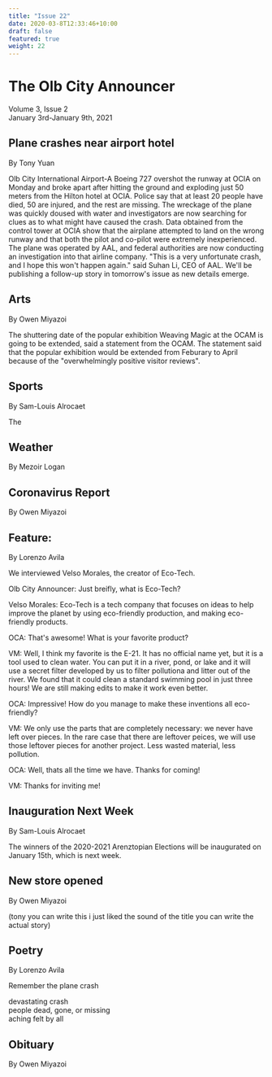 ```yaml
---
title: "Issue 22"
date: 2020-03-8T12:33:46+10:00
draft: false
featured: true
weight: 22
---
```


# The Olb City Announcer
Volume 3, Issue 2    
January 3rd-January 9th, 2021

## Plane crashes near airport hotel
By Tony Yuan

Olb City International Airport-A Boeing 727 overshot the runway at OCIA on Monday and broke apart after hitting the ground and exploding just 50 meters from the Hilton hotel at OCIA. Police say that at least 20 people have died, 50 are injured, and the rest are missing. The wreckage of the plane was quickly doused with water and investigators are now searching for clues as to what might have caused the crash. Data obtained from the control tower at OCIA show that the airplane attempted to land on the wrong runway and that both the pilot and co-pilot were extremely inexperienced. The plane was operated by AAL, and federal authorities are now conducting an investigation into that airline company. "This is a very unfortunate crash, and I hope this won't happen again." said Suhan Li, CEO of AAL. We'll be publishing a follow-up story in tomorrow's issue as new details emerge.

## Arts
By Owen Miyazoi

The shuttering date of the popular exhibition Weaving Magic at the OCAM is going to be extended, said a statement from the OCAM. The statement said that the popular exhibition would be extended from Feburary to April because of the "overwhelmingly positive visitor reviews".

## Sports
By Sam-Louis Alrocaet

The 

## Weather
By Mezoir Logan



## Coronavirus Report
By Owen Miyazoi



## Feature:
By Lorenzo Avila

We interviewed Velso Morales, the creator of Eco-Tech.

Olb City Announcer: Just breifly, what is Eco-Tech?

Velso Morales: Eco-Tech is a tech company that focuses on ideas to help improve the planet by using eco-friendly production, and making eco-friendly products. 

OCA: That's awesome! What is your favorite product?

VM: Well, I think my favorite is the E-21. It has no official name yet, but it is a tool used to clean water. You can put it in a river, pond, or lake and it will use a secret filter developed by us to filter pollutiona and litter out of the river. We found that it could clean a standard swimming pool in just three hours! We are still making edits to make it work even better.

OCA: Impressive! How do you manage to make these inventions all eco-friendly? 

VM: We only use the parts that are completely necessary: we never have left over pieces. In the rare case that there are leftover peices, we will use those leftover pieces for another project. Less wasted material, less pollution.

OCA: Well, thats all the time we have. Thanks for coming!

VM: Thanks for inviting me!

## Inauguration Next Week
By Sam-Louis Alrocaet

The winners of the 2020-2021 Arenztopian Elections will be inaugurated on January 15th, which is next week. 

## New store opened
By Owen Miyazoi

(tony you can write this i just liked the sound of the title you can write the actual story)

## Poetry
By Lorenzo Avila

Remember the plane crash

devastating crash    
people dead, gone, or missing    
aching felt by all    

## Obituary
By Owen Miyazoi

